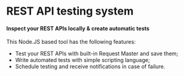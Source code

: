 # REST API testing system
#### Inspect your REST APIs locally & create automatic tests
This Node.JS based tool has the following features:
* Test your REST APIs with built-in Request Master and save them;
* Write automated tests with simple scripting language;
* Schedule testing and receive notifications in case of failure.
